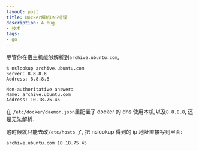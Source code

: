 ```yaml
---
layout: post
title: Docker解析DNS错误
description: A bug
- 技术
tags:
- go
---
```


尽管你在宿主机能够解析到`archive.ubuntu.com`,

```
% nslookup archive.ubuntu.com
Server: 8.8.8.8
Address: 8.8.8.8

Non-authoritative answer:
Name: archive.ubuntu.com
Address: 10.18.75.45
```

在 `/etc/docker/daemon.json`里配置了 docker 的 dns 使用本机,以及`8.8.8.8`, 还是无法解析.

这时候就只能去改`/etc/hosts` 了, 把 nslookup 得到的 ip 地址直接写到里面:

```
archive.ubuntu.com 10.18.75.45
```
